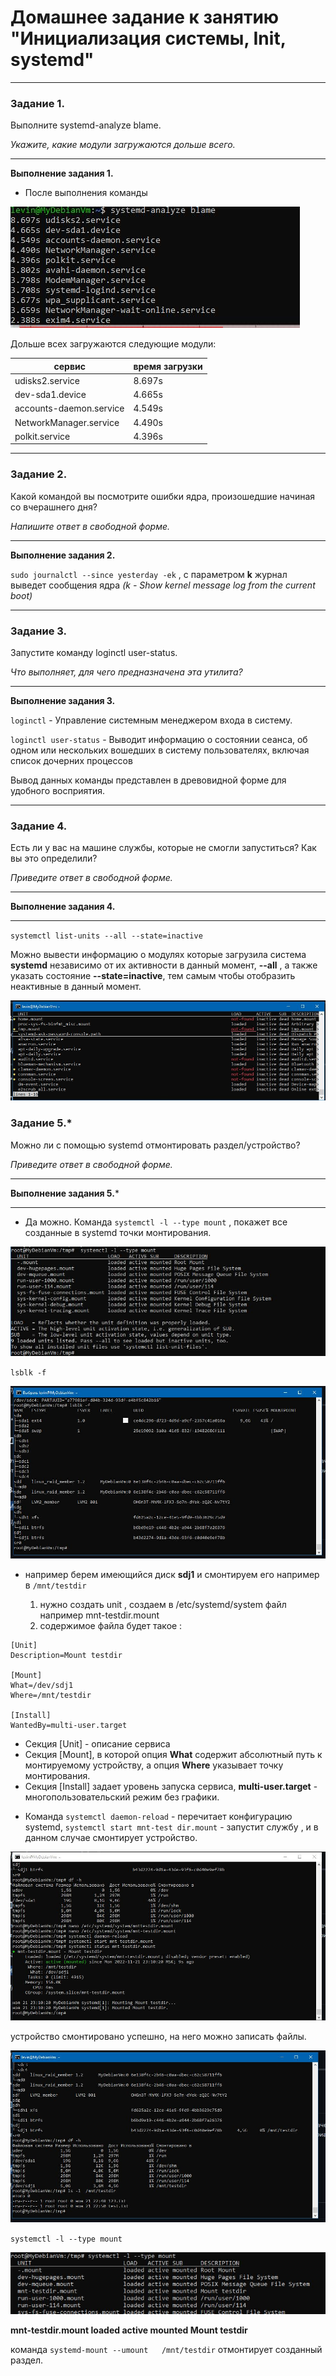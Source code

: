 # Домашнее задание к занятию "Инициализация системы, Init, systemd"

---

### Задание 1.

Выполните systemd-analyze blame.

*Укажите, какие модули загружаются дольше всего.*

---

**Выполнение задания 1.**

* После выполнения команды

![img12.JPG](https://github.com/elekpow/netology/blob/main/linux-adm/images/img12.jpg)

Дольше всех загружаются следующие модули:

|сервис|время загрузки|
|-------------|-------------|
|udisks2.service|8.697s|
|dev-sda1.device|4.665s|
|accounts-daemon.service|4.549s|
|NetworkManager.service|4.490s |
|polkit.service|4.396s |

---

### Задание 2.

Какой командой вы посмотрите ошибки ядра, произошедшие начиная со вчерашнего дня?

*Напишите ответ в свободной форме.*


---

**Выполнение задания 2.**

`sudo journalctl --since yesterday -ek` , с параметром **k** журнал выведет сообщения ядра
  *(k - Show kernel message log from the current boot)*


---

### Задание 3.

Запустите команду loginctl user-status.

*Что выполняет, для чего предназначена эта утилита?*

---

**Выполнение задания 3.**

`loginctl` - Управление системным менеджером входа в систему.

`loginctl user-status`   - Выводит информацию о состоянии сеанса, об одном или нескольких вошедших в систему пользователях, включая список дочерних процессов

Вывод данных команды представлен  в древовидной форме для удобного восприятия.


---

### Задание 4.

Есть ли у вас на машине службы, которые не смогли запуститься? Как вы это определили?

*Приведите ответ в свободной форме.*


---

**Выполнение задания 4.**

---
`systemctl list-units --all --state=inactive`



Можно вывести информацию о  модулях которые загрузила система **systemd**  независимо от их активности в данный момент,  **--all** , а также указать состояние **--state=inactive**, тем самым чтобы отобразить неактивные в данный момент.


![img13.JPG](https://github.com/elekpow/netology/blob/main/linux-adm/images/img13.jpg)



### Задание 5.*

Можно ли с помощью systemd отмонтировать раздел/устройство?

*Приведите ответ в свободной форме.*

---

**Выполнение задания 5.***

---

* Да можно. Команда   `systemctl -l --type mount` , покажет все созданные в systemd точки монтирования.



![img14.JPG](https://github.com/elekpow/netology/blob/main/linux-adm/images/img14.jpg)


`lsblk -f`


![img15.JPG](https://github.com/elekpow/netology/blob/main/linux-adm/images/img15.jpg)


* например берем имеющийся диск **sdj1**   и смонтируем его например в `/mnt/testdir`

    1) нужно создать unit , создаем в /etc/systemd/system  файл например mnt-testdir.mount
    2) содержимое файла будет такое :

```
[Unit]
Description=Mount testdir

[Mount]
What=/dev/sdj1
Where=/mnt/testdir

[Install]
WantedBy=multi-user.target
```

- Секция [Unit] -  описание сервиса
- Секция [Mount], в которой опция **What** содержит абсолютный путь к монтируемому устройству, а опция **Where** указывает точку монтирования.
- Секция [Install] задает уровень запуска сервиса, **multi-user.target** - многопользовательский режим без графики.

* Команда  `systemctl daemon-reload`  - перечитает конфигурацию systemd, 
`systemctl start mnt-test dir.mount` - запустит службу , и в данном случае смонтирует устройство.



![img16.JPG](https://github.com/elekpow/netology/blob/main/linux-adm/images/img16.jpg)

устройство смонтировано успешно, на него можно записать файлы.


![img17.JPG](https://github.com/elekpow/netology/blob/main/linux-adm/images/img17.jpg)

`systemctl -l --type mount`


![img18.JPG](https://github.com/elekpow/netology/blob/main/linux-adm/images/img18.jpg)


**mnt-testdir.mount             loaded active mounted Mount testdir**


команда  `systemd-mount --umount   /mnt/testdir`  отмонтирует созданный раздел. 



